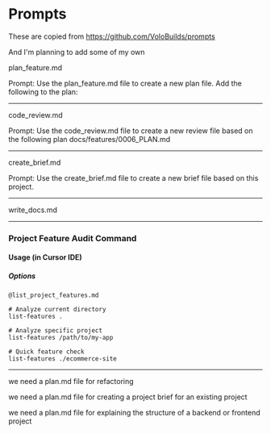 # Prompts

These are copied from https://github.com/VoloBuilds/prompts

And I'm planning to add some of my own

plan_feature.md

Prompt:
Use the plan_feature.md file to create a new plan file. Add the following to the plan: <add prompt here>

--------------

code_review.md

Prompt:
Use the code_review.md file to create a new review file based on the following plan docs/features/0006_PLAN.md 

--------------

create_brief.md

Prompt:
Use the create_brief.md file to create a new brief file based on this project.

--------------

write_docs.md

---------------

### Project Feature Audit Command

#### Usage (in Cursor IDE)

##### Options
```
@list_project_features.md

# Analyze current directory
list-features .

# Analyze specific project
list-features /path/to/my-app

# Quick feature check
list-features ./ecommerce-site
```

--------------

we need a plan.md file for refactoring

we need a plan.md file for creating a project brief for an existing project

we need a plan.md file for explaining the structure of a backend or frontend project
